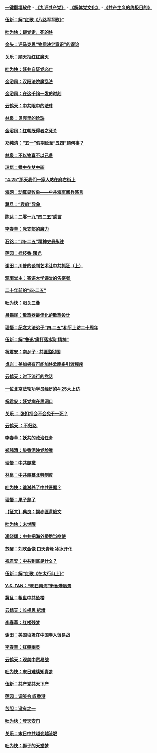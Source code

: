#### [一键翻墙软件](https://github.com/gfw-breaker/nogfw/blob/master/README.md?t=05032137) -  [《九评共产党》](https://github.com/gfw-breaker/9ping.md?t=05032137) - [《解体党文化》](https://github.com/gfw-breaker/jtdwh.md?t=05032137) - [《共产主义的终极目的》](https://github.com/gfw-breaker/gczydzjmd.md?t=05032137)

#### [伍新：解“红歌《八路军军歌》”](../pages/nsc993/n11227702.md?t=05032137) 

#### [吐为快：跟党走，死的快](../pages/nsc993/n11227511.md?t=05032137) 

#### [金头：评马克思“物质决定意识”的谬论](../pages/nsc993/n11227161.md?t=05032137) 

#### [关乐：顺天拒红红魔灭](../pages/nsc993/n11225393.md?t=05032137) 

#### [吐为快：妖共自证党必亡](../pages/nsc993/n11223109.md?t=05032137) 

#### [金浴凤：汉阳法院魔乱法](../pages/nsc993/n11222083.md?t=05032137) 

#### [金浴凤：在这千钧一发的时刻](../pages/nsc993/n11222047.md?t=05032137) 

#### [云鹤天：中共眼中的法律](../pages/nsc993/n11221943.md?t=05032137) 

#### [林泉：贝壳里的珍珠](../pages/nsc993/n11217073.md?t=05032137) 

#### [金浴凤：红朝既得者之死关](../pages/nsc993/n11217063.md?t=05032137) 

#### [郑纯清：“五一”假期延至“五四”顶何事？](../pages/nsc993/n11217000.md?t=05032137) 

#### [林泉：不以物喜不以己悲](../pages/nsc993/n11216987.md?t=05032137) 

#### [理悟：雾中花梦中画](../pages/nsc993/n11213846.md?t=05032137) 

#### [“4.25”那天我们一家人站在府右街上](../pages/nsc993/n11210435.md?t=05032137) 

#### [海网：动辄显败象——中共海军阅兵感言](../pages/nsc993/n11212147.md?t=05032137) 

#### [冀旦：“袁府”异象 ](../pages/nsc993/n11211996.md?t=05032137) 

#### [陈达：二零一九“四二五”感言](../pages/nsc993/n11211971.md?t=05032137) 

#### [李春草：党支部的魔力](../pages/nsc993/n11211722.md?t=05032137) 

#### [石铭：“四•二五”精神史册永驻](../pages/nsc993/n11210585.md?t=05032137) 

#### [莲园：桂枝香‧曙光](../pages/nsc993/n11210371.md?t=05032137) 

#### [谢田：川普的谈判艺术让中共抓狂（上）](../pages/nsc993/n11209038.md?t=05032137) 

#### [观雨堂主：寄语大学课堂的告密者 ](../pages/nsc993/n11209062.md?t=05032137) 

#### [二十年前的“四·二五”](../pages/nsc993/n11207639.md?t=05032137) 

#### [吐为快：阳关三叠](../pages/nsc993/n11207152.md?t=05032137) 

#### [吕锡民：散热器最佳化的散热设计](../pages/nsc993/n11206294.md?t=05032137) 

#### [理悟：纪念大法弟子“四.二五”和平上访二十周年](../pages/nsc993/n11206269.md?t=05032137) 

#### [伍新：解“鲁迅‘痛打落水狗’精神”](../pages/nsc993/n11206208.md?t=05032137) 

#### [祝君安：南乡子 · 共匪监狱国](../pages/nsc993/n11203831.md?t=05032137) 

#### [贞岩：美加极有可能加快孟晚舟引渡程序](../pages/nsc993/n11203705.md?t=05032137) 

#### [云鹤天：时下流行的党话](../pages/nsc993/n11203254.md?t=05032137) 

#### [一位北京法轮功学员经历的4·25大上访](../pages/nsc993/n11203160.md?t=05032137) 

#### [祝君安：妖党病在黑洞口](../pages/nsc993/n11201449.md?t=05032137) 

#### [关乐 ： 张扣扣会不会免于一死？](../pages/nsc993/n11201363.md?t=05032137) 

#### [云鹤天 ：不归路 ](../pages/nsc993/n11201359.md?t=05032137) 

#### [李春草：妖共的政治任务](../pages/nsc993/n11199926.md?t=05032137) 

#### [郑纯清：染香泪映党脸嘴](../pages/nsc993/n11199911.md?t=05032137) 

#### [理悟：中共腿撇](../pages/nsc993/n11199727.md?t=05032137) 

#### [林泉：中共羡慕北韩制度](../pages/nsc993/n11199776.md?t=05032137) 

#### [吐为快：谁滋养了中共恶魔？](../pages/nsc993/n11199706.md?t=05032137) 

#### [理悟：果子熟了](../pages/nsc993/n11196774.md?t=05032137) 

#### [【征文】典良：揭赤匪黄俄文](../pages/nsc993/n11195773.md?t=05032137) 

#### [吐为快：末世醒](../pages/nsc993/n11196757.md?t=05032137) 

#### [凌晓辉：中共把海外侨胞当枪使](../pages/nsc993/n11195270.md?t=05032137) 

#### [苏醒：刘欢金像 口天青峰 冰冰开化](../pages/nsc993/n11194046.md?t=05032137) 

#### [祝君安：中共到底是什么？](../pages/nsc993/n11193828.md?t=05032137) 

#### [伍新：解“红歌《在太行山上》”](../pages/nsc993/n11193680.md?t=05032137) 

#### [Y.S. FAN：“明日南海”新香港远景](../pages/nsc993/n11189809.md?t=05032137) 

#### [冀旦：粗盘中共坠楼](../pages/nsc993/n11188872.md?t=05032137) 

#### [云鹤天：长相思 拆墙](../pages/nsc993/n11187494.md?t=05032137) 

#### [李春草：红楼残梦](../pages/nsc993/n11187468.md?t=05032137) 

#### [谢田：美国垃圾在中国卷入贸易战](../pages/nsc993/n11184083.md?t=05032137) 

#### [李春草：红朝幽灵](../pages/nsc993/n11186717.md?t=05032137) 

#### [云鹤天：观美中贸易战](../pages/nsc993/n11184252.md?t=05032137) 

#### [吐为快：末日难续知青梦](../pages/nsc993/n11183957.md?t=05032137) 

#### [伍新：共产党共天下产](../pages/nsc993/n11183941.md?t=05032137) 

#### [莲园：调笑令 叹香港](../pages/nsc993/n11183930.md?t=05032137) 

#### [苦胆：没有之一](../pages/nsc993/n11183909.md?t=05032137) 

#### [吐为快：登天安门](../pages/nsc993/n11183895.md?t=05032137) 

#### [关乐：末日中共越变越流氓](../pages/nsc993/n11183026.md?t=05032137) 

#### [吐为快：狮子的天堂梦](../pages/nsc993/n11179854.md?t=05032137) 

